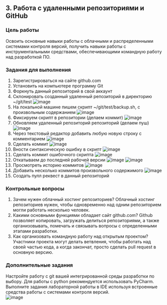 <!----- Conversion time: 1.115 seconds.


Using this Markdown file:

1. Cut and paste this output into your source file.
2. See the notes and action items below regarding this conversion run.
3. Check the rendered output (headings, lists, code blocks, tables) for proper
   formatting and use a linkchecker before you publish this page.

Conversion notes:

* Docs to Markdown version 1.0β17
* Wed Sep 18 2019 01:01:48 GMT-0700 (PDT)
* Source doc: https://docs.google.com/open?id=1sIorEva0JHPGjUlZBihoiGIootksj8HqQUjW8Vota0c
----->




## 3. Работа с удаленными репозиториями и GitHub


### Цель работы

Освоить основные навыки работы с облачными и распределенными системами контроля версий, получить навыки работы с инструментальными средствами, обеспечивающими командную работу над разработкой ПО.


### Задания для выполнения



1. Зарегистрироваться на сайте github.com
2. Установить на компьютере программу Git
3. Форкнуть данный репозиторий в свой аккаунт
4. Склонировать созданный удаленный репозиторий в директорию ~/git/test
![image](https://user-images.githubusercontent.com/70998859/138615122-750b11f6-8fc1-4713-9f9f-0e195f02b9f4.png)
6. На локальной машине пишем скрипт ~/git/test/backup.sh, с произвольным содержанием
![image](https://user-images.githubusercontent.com/70998859/138615703-a618371c-ae76-480c-ada5-b2634d527165.png)
8. Фиксируем скрипт в репозитории (делаем коммит)
![image](https://user-images.githubusercontent.com/70998859/138615711-89fb8aa1-6077-4397-8dee-3b182b2bd057.png)
10. Обновляем удаленный репозиторий репозиторий (делаем пуш)
![image](https://user-images.githubusercontent.com/70998859/138615843-3b04ccc3-f4c4-4a3e-bd06-4ef3594f4cd3.png)
12. Через текстовый редактор добавить любую новую строку с комментарием
![image](https://user-images.githubusercontent.com/70998859/138615878-da6aafb8-881a-4b1b-9380-733ac07ef61a.png)
14. Сделать коммит
![image](https://user-images.githubusercontent.com/70998859/138615910-9f675343-8de7-4c86-89f2-77308b8200ab.png)
16. Вности синтаксическую ошибку в скрипт
![image](https://user-images.githubusercontent.com/70998859/138615974-4e4c7f5e-9aae-40eb-90a5-745892cee846.png)
18. Сделать коммит ошибочного скрипта
![image](https://user-images.githubusercontent.com/70998859/138616003-4342f55e-7d56-4b16-9d2c-0e9222583bc2.png)
20. Откатываем до последней рабочей версии
![image](https://user-images.githubusercontent.com/70998859/138616123-f241a26b-d1a8-44a4-bb32-55deac840fc3.png)
![image](https://user-images.githubusercontent.com/70998859/138616220-b6554f4a-829c-4f7a-a902-83899e01e4f1.png)
22. Просмотреть историю коммитов
![image](https://user-images.githubusercontent.com/70998859/138616743-8e8889a8-e871-43e8-9149-2023c20f000a.png)
24. Добавить несколько коммитов произвольного содержимого
![image](https://user-images.githubusercontent.com/70998859/138616822-161d513a-22be-480d-9f9e-2d467b4122f4.png)
26. Создать пулл реквест в данный репозиторий


### Контрольные вопросы



1. Зачем нужен облачный хостинг репозиториев?
Облачный хостинг репозиториев нужен, чтобы одновременно над одним репозиторием могли работать несколько человек.
2. Какими основными функциями обладает сайт github.com?
Github позволяет копировать, загружать делиться репозиториями, а также организовывать, помечать и связывать вопросы с определенными этапами разработки.
3. Как организовать командную работу над открытым проектом?
Участники проекта могут делать ветвления, чтобы работать над своей частью кода, а когда закончат, просто сделать pull request в основную версию.

### Дополнительные задания

Настройте работу с git вашей интегрированной среды разработки по выбору. Для работы с python рекомендуется использовать PyCharm. Выполните задания лабораторной работы в IDE используя встроенные средства работы с системами контроля версий.  
![image](https://user-images.githubusercontent.com/70998859/140273007-b678c647-970c-4f6b-ba28-1b81196411f3.png)  


<!-- Docs to Markdown version 1.0β17 -->
